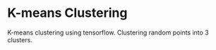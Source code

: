 # K-means Clustering

K-means clustering using tensorflow. Clustering random points into 3 clusters.

![]()